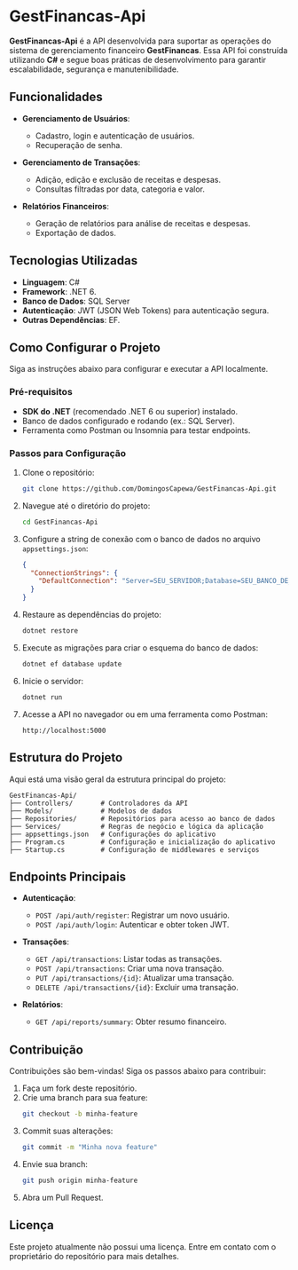 # GestFinancas-Api

**GestFinancas-Api** é a API desenvolvida para suportar as operações do sistema de gerenciamento financeiro **GestFinancas**. Essa API foi construída utilizando **C#** e segue boas práticas de desenvolvimento para garantir escalabilidade, segurança e manutenibilidade.

## Funcionalidades

- **Gerenciamento de Usuários**:
  - Cadastro, login e autenticação de usuários.
  - Recuperação de senha.

- **Gerenciamento de Transações**:
  - Adição, edição e exclusão de receitas e despesas.
  - Consultas filtradas por data, categoria e valor.

- **Relatórios Financeiros**:
  - Geração de relatórios para análise de receitas e despesas.
  - Exportação de dados.

## Tecnologias Utilizadas

- **Linguagem**: C#
- **Framework**: .NET 6.
- **Banco de Dados**: SQL Server
- **Autenticação**: JWT (JSON Web Tokens) para autenticação segura.
- **Outras Dependências**: EF.

## Como Configurar o Projeto

Siga as instruções abaixo para configurar e executar a API localmente.

### Pré-requisitos

- **SDK do .NET** (recomendado .NET 6 ou superior) instalado.
- Banco de dados configurado e rodando (ex.: SQL Server).
- Ferramenta como Postman ou Insomnia para testar endpoints.

### Passos para Configuração

1. Clone o repositório:
   ```bash
   git clone https://github.com/DomingosCapewa/GestFinancas-Api.git
   ```

2. Navegue até o diretório do projeto:
   ```bash
   cd GestFinancas-Api
   ```

3. Configure a string de conexão com o banco de dados no arquivo `appsettings.json`:
   ```json
   {
     "ConnectionStrings": {
       "DefaultConnection": "Server=SEU_SERVIDOR;Database=SEU_BANCO_DE_DADOS;User Id=SEU_USUARIO;Password=SUA_SENHA;"
     }
   }
   ```

4. Restaure as dependências do projeto:
   ```bash
   dotnet restore
   ```

5. Execute as migrações para criar o esquema do banco de dados:
   ```bash
   dotnet ef database update
   ```

6. Inicie o servidor:
   ```bash
   dotnet run
   ```

7. Acesse a API no navegador ou em uma ferramenta como Postman:
   ```
   http://localhost:5000
   ```

## Estrutura do Projeto

Aqui está uma visão geral da estrutura principal do projeto:

```
GestFinancas-Api/
├── Controllers/       # Controladores da API
├── Models/            # Modelos de dados
├── Repositories/      # Repositórios para acesso ao banco de dados
├── Services/          # Regras de negócio e lógica da aplicação
├── appsettings.json   # Configurações do aplicativo
├── Program.cs         # Configuração e inicialização do aplicativo
├── Startup.cs         # Configuração de middlewares e serviços
```

## Endpoints Principais

- **Autenticação**:
  - `POST /api/auth/register`: Registrar um novo usuário.
  - `POST /api/auth/login`: Autenticar e obter token JWT.

- **Transações**:
  - `GET /api/transactions`: Listar todas as transações.
  - `POST /api/transactions`: Criar uma nova transação.
  - `PUT /api/transactions/{id}`: Atualizar uma transação.
  - `DELETE /api/transactions/{id}`: Excluir uma transação.

- **Relatórios**:
  - `GET /api/reports/summary`: Obter resumo financeiro.

## Contribuição

Contribuições são bem-vindas! Siga os passos abaixo para contribuir:

1. Faça um fork deste repositório.
2. Crie uma branch para sua feature:
   ```bash
   git checkout -b minha-feature
   ```
3. Commit suas alterações:
   ```bash
   git commit -m "Minha nova feature"
   ```
4. Envie sua branch:
   ```bash
   git push origin minha-feature
   ```
5. Abra um Pull Request.

## Licença

Este projeto atualmente não possui uma licença. Entre em contato com o proprietário do repositório para mais detalhes.
